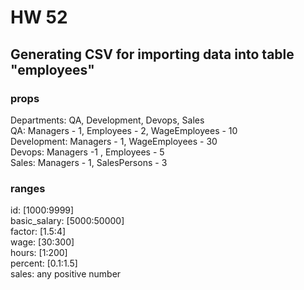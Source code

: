 # HW 52 

## Generating CSV for importing data into table "employees"

### props

Departments: QA, Development, Devops, Sales <br>
QA: Managers - 1, Employees - 2, WageEmployees - 10 <br>
Development: Managers - 1, WageEmployees - 30<br>
Devops: Managers -1 , Employees - 5<br>
Sales: Managers - 1, SalesPersons - 3<br>

### ranges

id: [1000:9999]<br>
basic_salary: [5000:50000]<br>
factor: [1.5:4]<br>
wage: [30:300]<br>
hours: [1:200]<br>
percent: [0.1:1.5]<br>
sales: any positive number<br>
